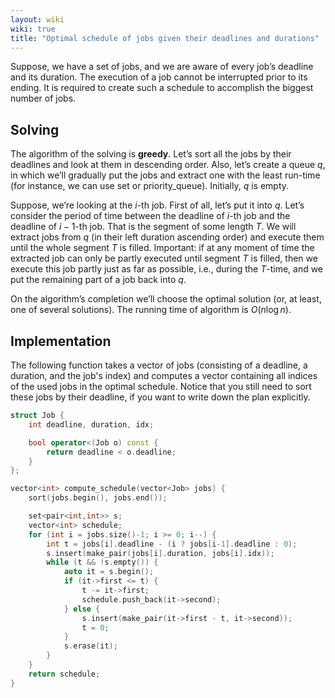 ```yaml
---
layout: wiki
wiki: true
title: "Optimal schedule of jobs given their deadlines and durations"
---
```



Suppose, we have a set of jobs, and we are aware of every job’s deadline and its duration. The execution of a job cannot be interrupted prior to its ending. It is required to create such a schedule to accomplish the biggest number of jobs.

## Solving

The algorithm of the solving is **greedy**. Let’s sort all the jobs by their deadlines and look at them in descending order. Also, let’s create a queue $q$, in which we’ll gradually put the jobs and extract one with the least run-time (for instance, we can use set or priority_queue). Initially, $q$ is empty.

Suppose, we’re looking at the $i$-th job. First of all, let’s put it into $q$. Let’s consider the period of time between the deadline of $i$-th job and the deadline of $i-1$-th job. That is the segment of some length $T$. We will extract jobs from $q$ (in their left duration ascending order) and execute them until the whole segment $T$ is filled. Important: if at any moment of time the extracted job can only be partly executed until segment $T$ is filled, then we execute this job partly just as far as possible, i.e., during the $T$-time, and we put the remaining part of a job back into $q$.

On the algorithm’s completion we’ll choose the optimal solution (or, at least, one of several solutions). The running time of algorithm is $O(n \log n)$.

## Implementation

The following function takes a vector of jobs (consisting of a deadline, a duration, and the job's index) and computes a vector containing all indices of the used jobs in the optimal schedule.
Notice that you still need to sort these jobs by their deadline, if you want to write down the plan explicitly.

```cpp
struct Job {
    int deadline, duration, idx;

    bool operator<(Job o) const {
        return deadline < o.deadline;
    }
};

vector<int> compute_schedule(vector<Job> jobs) {
    sort(jobs.begin(), jobs.end());

    set<pair<int,int>> s;
    vector<int> schedule;
    for (int i = jobs.size()-1; i >= 0; i--) {
        int t = jobs[i].deadline - (i ? jobs[i-1].deadline : 0);
        s.insert(make_pair(jobs[i].duration, jobs[i].idx));
        while (t && !s.empty()) {
            auto it = s.begin();
            if (it->first <= t) {
                t -= it->first;
                schedule.push_back(it->second);
            } else {
                s.insert(make_pair(it->first - t, it->second));
                t = 0;
            }
            s.erase(it);
        }
    }
    return schedule;
}
```

